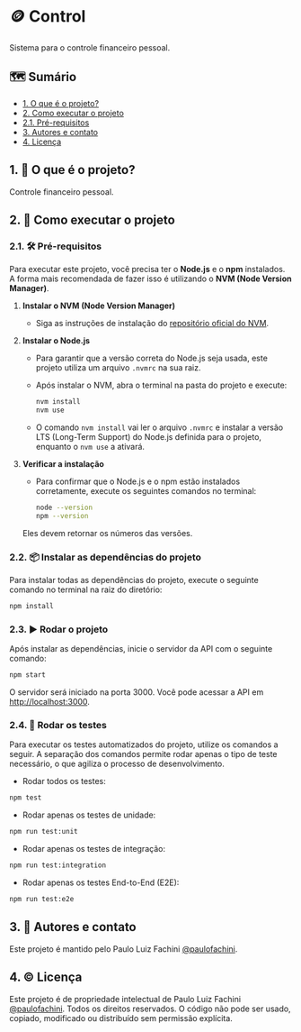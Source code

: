 # 🪙 Control

Sistema para o controle financeiro pessoal.

## 🗺️ Sumário

- [1. O que é o projeto?](#1--o-que-é-o-projeto)
- [2. Como executar o projeto](#2--como-executar-o-projeto)
- [2.1. Pré-requisitos](#21-️-pré-requisitos)
- [3. Autores e contato](#3--autores-e-contato)
- [4. Licença](#4-️-licença)

## 1. 🎯 O que é o projeto?

Controle financeiro pessoal.

## 2. 🚀 Como executar o projeto

### 2.1. 🛠️ Pré-requisitos

Para executar este projeto, você precisa ter o **Node.js** e o **npm** instalados. A forma mais recomendada de fazer isso é utilizando o **NVM (Node Version Manager)**.

1. **Instalar o NVM (Node Version Manager)**
   - Siga as instruções de instalação do [repositório oficial do NVM](https://github.com/nvm-sh/nvm).

2. **Instalar o Node.js**
   - Para garantir que a versão correta do Node.js seja usada, este projeto utiliza um arquivo `.nvmrc` na sua raiz.
   - Após instalar o NVM, abra o terminal na pasta do projeto e execute:

     ````bash
     nvm install
     nvm use
     ````

   - O comando `nvm install` vai ler o arquivo `.nvmrc` e instalar a versão LTS (Long-Term Support) do Node.js definida para o projeto, enquanto o `nvm use` a ativará.

3. **Verificar a instalação**
   - Para confirmar que o Node.js e o npm estão instalados corretamente, execute os seguintes comandos no terminal:

     ````bash
     node --version
     npm --version
     ````

   Eles devem retornar os números das versões.

### 2.2. 📦 Instalar as dependências do projeto

Para instalar todas as dependências do projeto, execute o seguinte comando no terminal na raiz do diretório:

```bash
npm install
```

### 2.3. ▶️ Rodar o projeto

Após instalar as dependências, inicie o servidor da API com o seguinte comando:

```bash
npm start
```

O servidor será iniciado na porta 3000. Você pode acessar a API em [http://localhost:3000](http://localhost:3000).

### 2.4. 🧪 Rodar os testes

Para executar os testes automatizados do projeto, utilize os comandos a seguir. A separação dos comandos permite rodar apenas o tipo de teste necessário, o que agiliza o processo de desenvolvimento.

- Rodar todos os testes:

```bash
npm test
```

- Rodar apenas os testes de unidade:

```bash
npm run test:unit
```

- Rodar apenas os testes de integração:

```bash
npm run test:integration
```

- Rodar apenas os testes End-to-End (E2E):

```bash
npm run test:e2e
```

## 3. 📣 Autores e contato

Este projeto é mantido pelo Paulo Luiz Fachini [@paulofachini](https://github.com/paulofachini).

## 4. ©️ Licença

Este projeto é de propriedade intelectual de Paulo Luiz Fachini [@paulofachini](https://github.com/paulofachini). Todos os direitos reservados. O código não pode ser usado, copiado, modificado ou distribuído sem permissão explícita.
